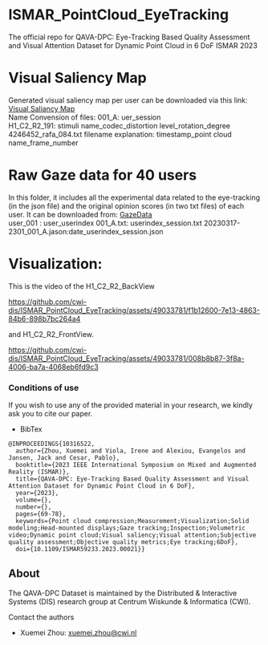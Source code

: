 # ISMAR_PointCloud_EyeTracking
The official repo for QAVA-DPC: Eye-Tracking Based Quality Assessment and Visual Attention Dataset for Dynamic Point Cloud in 6 DoF ISMAR 2023
# Visual Saliency Map 
Generated visual saliency map per user can be downloaded via this link: [Visual Saliancy Map](https://zenodo.org/records/10996417)  
Name Convension of files:
001_A: uer_session  
H1_C2_R2_191: stimuli name_codec_distortion level_rotation_degree  
4246452_rafa_084.txt filename explanation: timestamp_point cloud name_frame_number  
# Raw Gaze data for 40 users
In this folder, it includes all the experimental data related to the eye-tracking (in the json file) and the original opinion scores (in two txt files) of each user. It can be downloaded from: [GazeData](https://zenodo.org/records/10996417)  
user_001 : user_userindex
001_A.txt: userindex_session.txt
20230317-2301_001_A.jason:date_userindex_session.json


# Visualization:
This is the video of the H1_C2_R2_BackView  

https://github.com/cwi-dis/ISMAR_PointCloud_EyeTracking/assets/49033781/f1b12600-7e13-4863-84b6-898b7bc264a4  



and H1_C2_R2_FrontView.  

https://github.com/cwi-dis/ISMAR_PointCloud_EyeTracking/assets/49033781/008b8b87-3f8a-4006-ba7a-4068eb6fd9c3

### Conditions of use

If you wish to use any of the provided material in your research, we kindly ask you to cite our paper.
- BibTex
```
@INPROCEEDINGS{10316522,
  author={Zhou, Xuemei and Viola, Irene and Alexiou, Evangelos and Jansen, Jack and Cesar, Pablo},
  booktitle={2023 IEEE International Symposium on Mixed and Augmented Reality (ISMAR)}, 
  title={QAVA-DPC: Eye-Tracking Based Quality Assessment and Visual Attention Dataset for Dynamic Point Cloud in 6 DoF}, 
  year={2023},
  volume={},
  number={},
  pages={69-78},
  keywords={Point cloud compression;Measurement;Visualization;Solid modeling;Head-mounted displays;Gaze tracking;Inspection;Volumetric video;Dynamic point cloud;Visual saliency;Visual attention;Subjective quality assessment;Objective quality metrics;Eye tracking;6DoF},
  doi={10.1109/ISMAR59233.2023.00021}}
```
## About 
The QAVA-DPC Dataset is maintained by the Distributed & Interactive Systems (DIS) research group at Centrum Wiskunde & Informatica (CWI).

Contact the authors
- Xuemei Zhou: xuemei.zhou@cwi.nl
